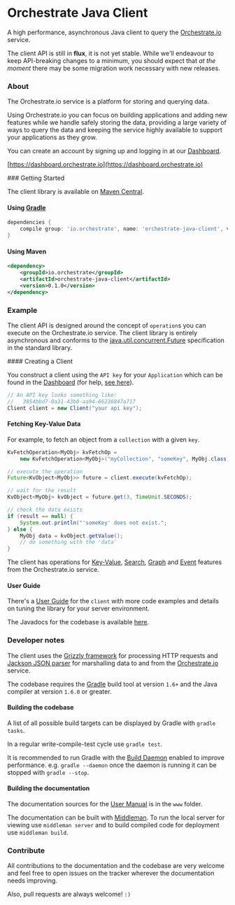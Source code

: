 Orchestrate Java Client
=======================

A high performance, asynchronous Java client to query the [Orchestrate.io](http://orchestrate.io/)
 service.

The client API is still in __flux__, it is not yet stable. While we'll endeavour
 to keep API-breaking changes to a minimum, you should expect that _at the moment_
 there may be some migration work necessary with new releases.

### About

The Orchestrate.io service is a platform for storing and querying data.

Using Orchestrate.io you can focus on building applications and adding new
 features while we handle safely storing the data, providing a large variety of
 ways to query the data and keeping the service highly available to support your
 applications as they grow.

You can create an account by signing up and logging in at our [Dashboard](https://dashboard.orchestrate.io).

[https://dashboard.orchestrate.io](https://dashboard.orchestrate.io)

### Getting Started

The client library is available on [Maven Central](http://search.maven.org/#search%7Cga%7C1%7Ca%3A%22orchestrate-java-client%22).

#### Using [Gradle](http://www.gradle.org/)

```groovy
dependencies {
    compile group: 'io.orchestrate', name: 'orchestrate-java-client', version: '0.1.0'
}
```

#### Using Maven

```xml
<dependency>
    <groupId>io.orchestrate</groupId>
    <artifactId>orchestrate-java-client</artifactId>
    <version>0.1.0</version>
</dependency>
```

### Example

The client API is designed around the concept of `operation`s you can execute on
 the Orchestrate.io service. The client library is entirely asynchronous and
 conforms to the [java.util.concurrent.Future](http://docs.oracle.com/javase/7/docs/api/java/util/concurrent/Future.html)
 specification in the standard library.

#### Creating a Client

You construct a client using the `API key` for your `Application` which can be
 found in the [Dashboard](https://dashboard.orchestrate.io/) (for help,
 [see here](http://orchestrate-io.github.io/orchestrate-java-client/querying/)).

```java
// An API key looks something like:
//   3854bbd7-0a31-43b0-aa94-66236847a717
Client client = new Client("your api key");
```

#### Fetching Key-Value Data

For example, to fetch an object from a `collection` with a given `key`.

```java
KvFetchOperation<MyObj> kvFetchOp =
    new KvFetchOperation<MyObj>("myCollection", "someKey", MyObj.class);

// execute the operation
Future<KvObject<MyObj>> future = client.execute(kvFetchOp);

// wait for the result
KvObject<MyObj> kvObject = future.get(3, TimeUnit.SECONDS);

// check the data exists
if (result == null) {
    System.out.println("'someKey' does not exist.";
} else {
    MyObj data = kvObject.getValue();
    // do something with the 'data'
}
```

The client has operations for [Key-Value](http://orchestrate-io.github.io/orchestrate-java-client/querying/#key-value),
 [Search](http://orchestrate-io.github.io/orchestrate-java-client/querying/#search),
 [Graph](http://orchestrate-io.github.io/orchestrate-java-client/querying/#graph)
 and [Event](http://orchestrate-io.github.io/orchestrate-java-client/querying/#events)
 features from the Orchestrate.io service.

#### <a name="user-guide"></a> User Guide

There's a [User Guide](http://orchestrate-io.github.io/orchestrate-java-client/)
 for the `client` with more code examples and details on tuning the library for
 your server environment.

The Javadocs for the codebase is available
 [here](http://orchestrate-io.github.io/orchestrate-java-client/javadoc/latest).

### Developer notes

The client uses the [Grizzly framework](https://grizzly.java.net/) for
 processing HTTP requests and [Jackson JSON parser](http://wiki.fasterxml.com/JacksonHome)
 for marshalling data to and from the [Orchestrate.io](http://orchestrate.io/)
 service.

The codebase requires the [Gradle](http://gradle.org) build tool at version
 `1.6+` and the Java compiler at version `1.6.0` or greater.

#### Building the codebase

A list of all possible build targets can be displayed by Gradle with
 `gradle tasks`.

In a regular write-compile-test cycle use `gradle test`.

It is recommended to run Gradle with the
 [Build Daemon](http://www.gradle.org/docs/nightly/userguide/userguide_single.html#gradle_daemon)
 enabled to improve performance. e.g. `gradle --daemon` once the daemon is
 running it can be stopped with `gradle --stop`.

#### Building the documentation

The documentation sources for the [User Manual](#user-guide) is in the `www`
 folder.

The documentation can be built with [Middleman](http://middlemanapp.com/). To
 run the local server for viewing use `middleman server` and to build compiled
 code for deployment use `middleman build`.

### Contribute

All contributions to the documentation and the codebase are very welcome and
 feel free to open issues on the tracker wherever the documentation needs
 improving.

Also, pull requests are always welcome! `:)`
